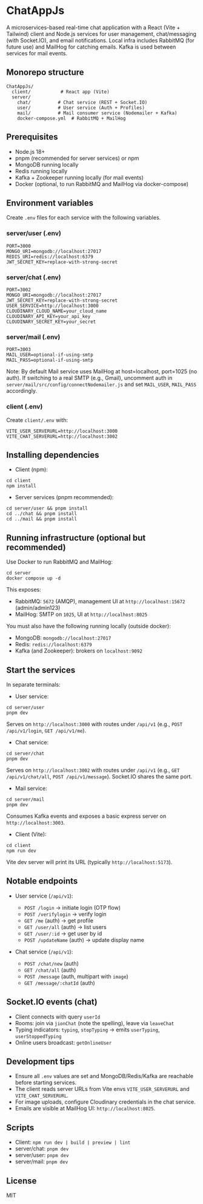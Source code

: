 # ChatAppJs

A microservices-based real-time chat application with a React (Vite + Tailwind) client and Node.js services for user management, chat/messaging (with Socket.IO), and email notifications. Local infra includes RabbitMQ (for future use) and MailHog for catching emails. Kafka is used between services for mail events.

## Monorepo structure

```
ChatAppJs/
  client/           # React app (Vite)
  server/
    chat/          # Chat service (REST + Socket.IO)
    user/          # User service (Auth + Profiles)
    mail/          # Mail consumer service (Nodemailer + Kafka)
    docker-compose.yml  # RabbitMQ + MailHog
```

## Prerequisites

- Node.js 18+
- pnpm (recommended for server services) or npm
- MongoDB running locally
- Redis running locally
- Kafka + Zookeeper running locally (for mail events)
- Docker (optional, to run RabbitMQ and MailHog via docker-compose)

## Environment variables

Create `.env` files for each service with the following variables.

### server/user (.env)

```
PORT=3000
MONGO_URI=mongodb://localhost:27017
REDIS_URI=redis://localhost:6379
JWT_SECRET_KEY=replace-with-strong-secret
```

### server/chat (.env)

```
PORT=3002
MONGO_URI=mongodb://localhost:27017
JWT_SECRET_KEY=replace-with-strong-secret
USER_SERVICE=http://localhost:3000
CLOUDINARY_CLOUD_NAME=your_cloud_name
CLOUDINARY_API_KEY=your_api_key
CLOUDINARY_SECRET_KEY=your_secret
```

### server/mail (.env)

```
PORT=3003
MAIL_USER=optional-if-using-smtp
MAIL_PASS=optional-if-using-smtp
```

Note: By default Mail service uses MailHog at host=localhost, port=1025 (no auth). If switching to a real SMTP (e.g., Gmail), uncomment auth in `server/mail/src/config/connectNodemailer.js` and set `MAIL_USER`, `MAIL_PASS` accordingly.

### client (.env)

Create `client/.env` with:

```
VITE_USER_SERVERURL=http://localhost:3000
VITE_CHAT_SERVERURL=http://localhost:3002
```

## Installing dependencies

- Client (npm):

```
cd client
npm install
```

- Server services (pnpm recommended):

```
cd server/user && pnpm install
cd ../chat && pnpm install
cd ../mail && pnpm install
```

## Running infrastructure (optional but recommended)

Use Docker to run RabbitMQ and MailHog:

```
cd server
docker compose up -d
```

This exposes:

- RabbitMQ: `5672` (AMQP), management UI at `http://localhost:15672` (admin/admin123)
- MailHog: SMTP on `1025`, UI at `http://localhost:8025`

You must also have the following running locally (outside docker):

- MongoDB: `mongodb://localhost:27017`
- Redis: `redis://localhost:6379`
- Kafka (and Zookeeper): brokers on `localhost:9092`

## Start the services

In separate terminals:

- User service:

```
cd server/user
pnpm dev
```

Serves on `http://localhost:3000` with routes under `/api/v1` (e.g., `POST /api/v1/login`, `GET /api/v1/me`).

- Chat service:

```
cd server/chat
pnpm dev
```

Serves on `http://localhost:3002` with routes under `/api/v1` (e.g., `GET /api/v1/chat/all`, `POST /api/v1/message`). Socket.IO shares the same port.

- Mail service:

```
cd server/mail
pnpm dev
```

Consumes Kafka events and exposes a basic express server on `http://localhost:3003`.

- Client (Vite):

```
cd client
npm run dev
```

Vite dev server will print its URL (typically `http://localhost:5173`).

## Notable endpoints

- User service (`/api/v1`):

  - `POST /login` → initiate login (OTP flow)
  - `POST /verifylogin` → verify login
  - `GET /me` (auth) → get profile
  - `GET /user/all` (auth) → list users
  - `GET /user/:id` → get user by id
  - `POST /updateName` (auth) → update display name

- Chat service (`/api/v1`):
  - `POST /chat/new` (auth)
  - `GET /chat/all` (auth)
  - `POST /message` (auth, multipart with `image`)
  - `GET /message/:chatId` (auth)

## Socket.IO events (chat)

- Client connects with query `userId`
- Rooms: join via `jionChat` (note the spelling), leave via `leaveChat`
- Typing indicators: `typing`, `stopTyping` → emits `userTyping`, `userStoppedTyping`
- Online users broadcast: `getOnlineUser`

## Development tips

- Ensure all `.env` values are set and MongoDB/Redis/Kafka are reachable before starting services.
- The client reads server URLs from Vite envs `VITE_USER_SERVERURL` and `VITE_CHAT_SERVERURL`.
- For image uploads, configure Cloudinary credentials in the chat service.
- Emails are visible at MailHog UI: `http://localhost:8025`.

## Scripts

- Client: `npm run dev | build | preview | lint`
- server/chat: `pnpm dev`
- server/user: `pnpm dev`
- server/mail: `pnpm dev`

## License

MIT
